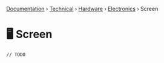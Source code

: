 [Documentation](/readme.md) › [Technical](/docs/tech.md) › [Hardware](/docs/tech/hardware.md) › [Electronics](/docs/tech/hardware/electronics.md) › Screen

# 🖥 Screen

`// TODO`
